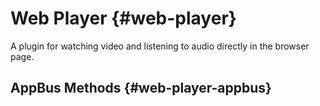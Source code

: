 # Web Player {#web-player}

A plugin for watching video and listening to audio directly in the browser page.

## AppBus Methods {#web-player-appbus}
